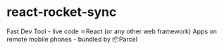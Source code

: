 # react-rocket-sync
Fast Dev Tool - live code ⚛️React (or any other web framework) Apps on remote mobile phones - bundled by 📦Parcel
